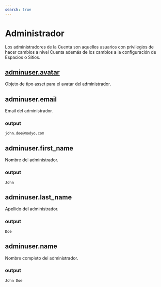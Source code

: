 ```yaml
---
search: true
---
```


# Administrador

Los administradores de la Cuenta son aquellos usuarios con privilegios de hacer cambios a nivel Cuenta además de los cambios a la configuración de Espacios o Sitios.

## [adminuser.avatar](./asset)

Objeto de tipo asset para el avatar del administrador.

## adminuser.email

Email del administrador.

### output

```john.doe@modyo.com ```

## adminuser.first_name

Nombre del administrador.

### output

```John```

## adminuser.last_name

Apellido del administrador.

### output

```Doe```

## adminuser.name

Nombre completo del administrador.

### output

```John Doe```
